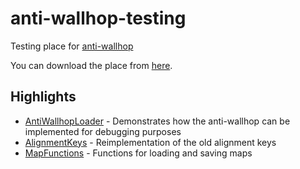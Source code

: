 # anti-wallhop-testing

Testing place for [anti-wallhop](https://github.com/cozywitchcraft/anti-wallhop)

You can download the place from [here](https://www.roblox.com/games/17884774403/Anti-Wallhop-Testing).

## Highlights

* [AntiWallhopLoader](src/StarterPlayer/StarterCharacterScripts/AntiWallhopLoader.client.luau) - Demonstrates how the anti-wallhop can be implemented for debugging purposes
* [AlignmentKeys](src/StarterPlayer/StarterPlayerScripts/AlignmentKeys.client.luau) - Reimplementation of the old alignment keys
* [MapFunctions](src/ServerScriptService/MapFunctions.luau) - Functions for loading and saving maps
